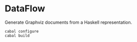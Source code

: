 # DataFlow

Generate Graphviz documents from a Haskell representation.

```
cabal configure
cabal build
```
